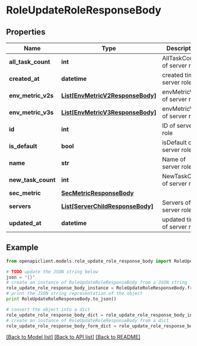 # RoleUpdateRoleResponseBody


## Properties
Name | Type | Description | Notes
------------ | ------------- | ------------- | -------------
**all_task_count** | **int** | AllTaskCount of server role | [optional] 
**created_at** | **datetime** | created time of server role | 
**env_metric_v2s** | [**List[EnvMetricV2ResponseBody]**](EnvMetricV2ResponseBody.md) | envMetricV2s of server role | [optional] 
**env_metric_v3s** | [**List[EnvMetricV3ResponseBody]**](EnvMetricV3ResponseBody.md) | envMetricV3s of server role | [optional] 
**id** | **int** | ID of server role | 
**is_default** | **bool** | isDefault of server role | [optional] 
**name** | **str** | Name of server role | 
**new_task_count** | **int** | NewTaskCount of server role | [optional] 
**sec_metric** | [**SecMetricResponseBody**](SecMetricResponseBody.md) |  | [optional] 
**servers** | [**List[ServerChildResponseBody]**](ServerChildResponseBody.md) | Servers of server role | [optional] 
**updated_at** | **datetime** | updated time of server role | 

## Example

```python
from openapiclient.models.role_update_role_response_body import RoleUpdateRoleResponseBody

# TODO update the JSON string below
json = "{}"
# create an instance of RoleUpdateRoleResponseBody from a JSON string
role_update_role_response_body_instance = RoleUpdateRoleResponseBody.from_json(json)
# print the JSON string representation of the object
print RoleUpdateRoleResponseBody.to_json()

# convert the object into a dict
role_update_role_response_body_dict = role_update_role_response_body_instance.to_dict()
# create an instance of RoleUpdateRoleResponseBody from a dict
role_update_role_response_body_form_dict = role_update_role_response_body.from_dict(role_update_role_response_body_dict)
```
[[Back to Model list]](../README.md#documentation-for-models) [[Back to API list]](../README.md#documentation-for-api-endpoints) [[Back to README]](../README.md)


